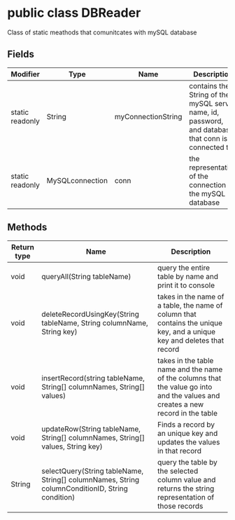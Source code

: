 # public class DBReader

Class of static meathods that comunitcates with mySQL database

## Fields

| Modifier | Type | Name | Description |
| --- | --- | --- | --- |
| static readonly | String | myConnectionString | contains the String of the mySQL server name, id, password, and database that conn is connected to|
| static readonly | MySQLconnection | conn | the representation of the connection to the mySQL database

## Methods

| Return type | Name | Description |
| --- | --- | --- |
| void | queryAll(String tableName) | query the entire table by name and print it to console |
| void | deleteRecordUsingKey(String tableName, String columnName, String key) | takes in the name of a table, the name of column that contains the unique key, and a unique key and deletes that record |
| void | insertRecord(string tableName, String[] columnNames, String[] values) | takes in the table name and the name of the columns that the value go into and the values and creates a new record in the table |
|void | updateRow(String tableName, String[] columnNames, String[] values, String key) | Finds a record by an unique key and updates the values in that record |
| String | selectQuery(String tableName, String[] columnNames, String columnConditionID, String condition) | query the table by the selected column value and returns the string representation of those records | 
